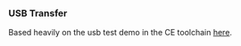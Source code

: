 ### USB Transfer

Based heavily on the usb test demo in the CE toolchain [here](https://github.com/CE-Programming/toolchain/tree/usbdrvce/examples/usb_test).
